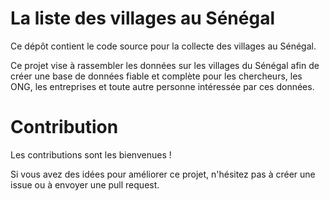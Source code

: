 # La liste des villages au Sénégal
Ce dépôt contient le code source pour la collecte des villages au Sénégal. 

Ce projet vise à rassembler les données sur les villages du Sénégal afin de créer une base de données fiable et complète pour les chercheurs, les ONG, les entreprises et toute autre personne intéressée par ces données.

# Contribution
Les contributions sont les bienvenues ! 

Si vous avez des idées pour améliorer ce projet, n'hésitez pas à créer une issue ou à envoyer une pull request.